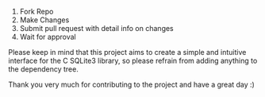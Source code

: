 1. Fork Repo
2. Make Changes
3. Submit pull request with detail info on changes
4. Wait for approval

Please keep in mind that this project aims to create a simple and intuitive interface for the C SQLite3 library, so please refrain from adding anything to the dependency tree.

Thank you very much for contributing to the project and have a great day :)
